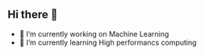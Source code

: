 ## Hi there 👋

- 🔭 I’m currently working on Machine Learning 
- 🌱 I’m currently learning High performancs computing

